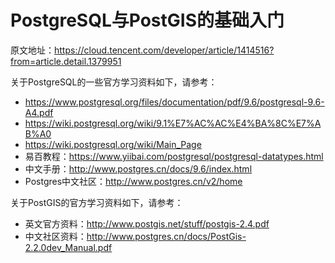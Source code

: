 # PostgreSQL与PostGIS的基础入门

原文地址：https://cloud.tencent.com/developer/article/1414516?from=article.detail.1379951

关于PostgreSQL的一些官方学习资料如下，请参考：

- https://www.postgresql.org/files/documentation/pdf/9.6/postgresql-9.6-A4.pdf
- https://wiki.postgresql.org/wiki/9.1%E7%AC%AC%E4%BA%8C%E7%AB%A0
- https://wiki.postgresql.org/wiki/Main_Page
- 易百教程：https://www.yiibai.com/postgresql/postgresql-datatypes.html
- 中文手册：http://www.postgres.cn/docs/9.6/index.html
- Postgres中文社区：http://www.postgres.cn/v2/home

关于PostGIS的官方学习资料如下，请参考：

- 英文官方资料：http://www.postgis.net/stuff/postgis-2.4.pdf
- 中文社区资料：http://www.postgres.cn/docs/PostGis-2.2.0dev_Manual.pdf

